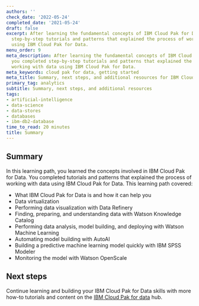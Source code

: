 ```yaml
---
authors: ''
check_date: '2022-05-24'
completed_date: '2021-05-24'
draft: false
excerpt: After learning the fundamental concepts of IBM Cloud Pak for Data, you completed
  step-by-step tutorials and patterns that explained the process of working with data
  using IBM Cloud Pak for Data.
menu_order: 9
meta_description: After learning the fundamental concepts of IBM Cloud Pak for Data,
  you completed step-by-step tutorials and patterns that explained the process of
  working with data using IBM Cloud Pak for Data.
meta_keywords: cloud pak for data, getting started
meta_title: Summary, next steps, and additional resources for IBM Cloud Pak for Data
primary_tag: analytics
subtitle: Summary, next steps, and additional resources
tags:
- artificial-intelligence
- data-science
- data-stores
- databases
- ibm-db2-database
time_to_read: 20 minutes
title: Summary
---
```


## Summary

In this learning path, you learned the concepts involved in IBM Cloud Pak for Data. You completed tutorials and patterns 
that explained the process of working with data using IBM Cloud Pak for Data. This learning path covered:

* What IBM Cloud Pak for Data is and how it can help you
* Data virtualization 
* Performing data visualization with Data Refinery
* Finding, preparing, and understanding data with Watson Knowledge Catalog
* Performing data analysis, model building, and deploying with Watson Machine Learning
* Automating model building with AutoAI
* Building a predictive machine learning model quickly with IBM SPSS Modeler
* Monitoring the model with Watson OpenScale

## Next steps

Continue learning and building your IBM Cloud Pak for Data skills with more how-to tutorials and content on the [IBM Cloud Pak for 
data](https://developer.ibm.com/components/cloud-pak-for-data/) hub.
